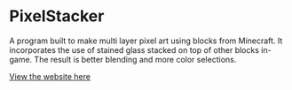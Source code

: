 # PixelStacker
A program built to make multi layer pixel art using blocks from Minecraft. It incorporates the use of stained glass stacked on top of other blocks in-game. The result is better blending and more color selections.


[View the website here](https://taylorlove.info/pixelstacker/)
